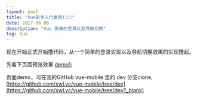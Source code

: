 ```yaml
---
layout: post
title: "Vue新手入门案例(二)"
date: 2017-06-06
description: "Vue 简单的登录以及导航切换"
tag: Vue 
---   
```

现在开始正式开始撸代码，从一个简单的登录实现以及导航切换效果的实现撸起。

先看下页面预览效果 [demo1](../../../demo/demo1/index.html?_blank);

页面demo，可在我的GitHub vue-mobile 里的 dev 分支clone, [https://github.com/xwLyc/vue-mobile/tree/dev](https://github.com/xwLyc/vue-mobile/tree/dev?_blank)




